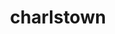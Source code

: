 ---
title: charlstown
github: https://github.com/charlstown
mode: dark
transition: 1s
score: 65.4
archetype:
- Minimalistic
---
